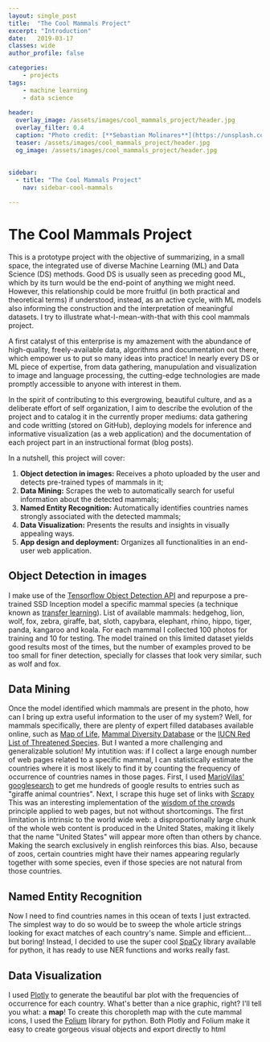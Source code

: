 ```yaml
---
layout: single_post
title:  "The Cool Mammals Project"
excerpt: "Introduction"
date:   2019-03-17
classes: wide
author_profile: false

categories: 
    - projects
tags: 
    - machine learning
    - data science
    
header:
  overlay_image: /assets/images/cool_mammals_project/header.jpg
  overlay_filter: 0.4
  caption: "Photo credit: [**Sebastian Molinares**](https://unsplash.com/@damebash)"
  teaser: /assets/images/cool_mammals_project/header.jpg
  og_image: /assets/images/cool_mammals_project/header.jpg
  
  
sidebar:
  - title: "The Cool Mammals Project"
    nav: sidebar-cool-mammals

---  
```


# The Cool Mammals Project

This is a prototype project with the objective of summarizing, in a small space, the integrated use of diverse Machine Learning (ML) and Data Science (DS) methods. Good DS is usually seen as preceding good ML, which by its turn would be the end-point of anything we might need. However, this relationship could be more fruitful (in both practical and theoretical terms) if understood, instead, as an active cycle, with ML models also informing the construction and the interpretation of meaningful datasets. I try to illustrate what-I-mean-with-that with this cool mammals project.

A first catalyst of this enterprise is my amazement with the abundance of high-quality, freely-available data, algorithms and documentation out there, which empower us to put so many ideas into practice! In nearly every DS or ML piece of expertise, from data gathering, manupulation and visualization to image and language processing, the cutting-edge technologies are made promptly accessible to anyone with interest in them. 

In the spirit of contributing to this evergrowing, beautiful culture, and as a deliberate effort of self organization, I aim to describe the evolution of the project and to catalog it in the currently proper mediums: data gathering and code writting (stored on GitHub), deploying models for inference and informative visualization (as a web application) and the documentation of each project part in an instructional format (blog posts).

In a nutshell, this project will cover:

1. **Object detection in images:** Receives a photo uploaded by the user and detects pre-trained types of mammals in it;
2. **Data Mining:** Scrapes the web to automatically search for useful information about the detected mammals;
3. **Named Entity Recognition:** Automatically identifies countries names strongly associated with the detected mammals;
4. **Data Visualization:** Presents the results and insights in visually appealing ways.
5. **App design and deployment:** Organizes all functionalities in an end-user web application.


## Object Detection in images
I make use of the [Tensorflow Object Detection API](https://github.com/tensorflow/models/tree/master/research/object_detection) and repurpose a pre-trained SSD Inception model a specific mammal species (a technique known as [transfer learning](https://www.youtube.com/watch?v=yofjFQddwHE)).
List of available mammals: hedgehog, lion, wolf, fox, zebra, giraffe, bat, sloth, capybara, elephant, rhino, hippo, tiger, panda, kangaroo and koala.
For each mammal I collected 100 photos for training and 10 for testing. The model trained on this limited dataset yields good results most of the times, but the number of examples proved to be too small for finer detection, specially for classes that look very similar, such as wolf and fox.


## Data Mining
Once the model identified which mammals are present in the photo, how can I bring up extra useful information to the user of my system? Well, for mammals specifically, there are plenty of expert filled databases available online, such as [Map of Life](https://mol.org/), [Mammal Diversity Database](https://mammaldiversity.org) or the [IUCN Red List of Threatened Species](https://www.iucnredlist.org/). But I wanted a more challenging and generalizable solution!
My intutition was: if I collect a large enough number of web pages related to a specific mammal, I can statistically estimate the countries where it is most likely to find it by counting the frequency of occurrence of countries names in those pages. First, I used [MarioVilas' googlesearch](https://github.com/MarioVilas/googlesearch) to get me hundreds of google results to entries such as "giraffe animal countries". Next, I scrape this huge set of links with [Scrapy](https://scrapy.org)
This was an interesting implementation of the [wisdom of the crowds](https://en.wikipedia.org/wiki/Wisdom_of_the_crowd) principle applied to web pages, but not without shortcomings. The first limitation is intrinsic to the world wide web: a disproportionally large chunk of the whole web content is produced in the United States, making it likely that the name "United States" will appear more often than others by chance. Making the search exclusively in english reinforces this bias. Also, because of zoos, certain countries might have their names appearing regularly together with some species, even if those species are not natural from those countries.


## Named Entity Recognition
Now I need to find countries names in this ocean of texts I just extracted. The simplest way to do so would be to sweep the whole article strings looking for exact matches of each country's name. Simple and efficient... but boring! Instead, I decided to use the super cool [SpaCy](https://spacy.io) library available for python, it has ready to use NER functions and works really fast.


## Data Visualization
I used [Plotly](https://plot.ly) to generate the beautiful bar plot with the frequencies of occurrence for each country. What's better than a nice graphic, right? I'll tell you what: a **map**! To create this choropleth map with the cute mammal icons, I used the [Folium](https://github.com/python-visualization/folium) library for python. Both Plotly and Folium make it easy to create gorgeous visual objects and export directly to html